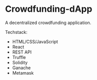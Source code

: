 # Crowdfunding-dApp
A decentralized crowdfunding application.

Techstack: <br />
* HTML/CSS/JavaScript
* React
* REST API
* Truffle
* Solidity
* Ganache
* Metamask

